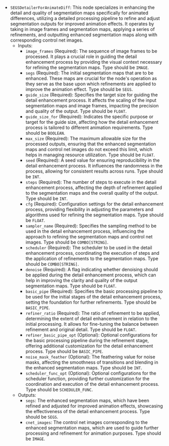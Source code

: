- `SEGSDetailerForAnimateDiff`: This node specializes in enhancing the detail and quality of segmentation maps specifically for animated differences, utilizing a detailed processing pipeline to refine and adjust segmentation outputs for improved animation effects. It operates by taking in image frames and segmentation maps, applying a series of refinements, and outputting enhanced segmentation maps along with corresponding control net images.
    - Inputs:
        - `image_frames` (Required): The sequence of image frames to be processed. It plays a crucial role in guiding the detail enhancement process by providing the visual context necessary for refining the segmentation maps. Type should be `IMAGE`.
        - `segs` (Required): The initial segmentation maps that are to be enhanced. These maps are crucial for the node's operation as they serve as the base upon which refinements are applied to improve the animation effect. Type should be `SEGS`.
        - `guide_size` (Required): Specifies the target size for guiding the detail enhancement process. It affects the scaling of the input segmentation maps and image frames, impacting the precision and quality of the output. Type should be `FLOAT`.
        - `guide_size_for` (Required): Indicates the specific purpose or target for the guide size, affecting how the detail enhancement process is tailored to different animation requirements. Type should be `BOOLEAN`.
        - `max_size` (Required): The maximum allowable size for the processed outputs, ensuring that the enhanced segmentation maps and control net images do not exceed this limit, which helps in managing resource utilization. Type should be `FLOAT`.
        - `seed` (Required): A seed value for ensuring reproducibility in the detail enhancement process. It influences the randomness in the process, allowing for consistent results across runs. Type should be `INT`.
        - `steps` (Required): The number of steps to execute in the detail enhancement process, affecting the depth of refinement applied to the segmentation maps and the overall quality of the output. Type should be `INT`.
        - `cfg` (Required): Configuration settings for the detail enhancement process, providing flexibility in adjusting the parameters and algorithms used for refining the segmentation maps. Type should be `FLOAT`.
        - `sampler_name` (Required): Specifies the sampling method to be used in the detail enhancement process, influencing the approach to refining the segmentation maps and control net images. Type should be `COMBO[STRING]`.
        - `scheduler` (Required): The scheduler to be used in the detail enhancement process, coordinating the execution of steps and the application of refinements to the segmentation maps. Type should be `COMBO[STRING]`.
        - `denoise` (Required): A flag indicating whether denoising should be applied during the detail enhancement process, which can help in improving the clarity and quality of the output segmentation maps. Type should be `FLOAT`.
        - `basic_pipe` (Required): Specifies the basic processing pipeline to be used for the initial stages of the detail enhancement process, setting the foundation for further refinements. Type should be `BASIC_PIPE`.
        - `refiner_ratio` (Required): The ratio of refinement to be applied, determining the extent of detail enhancement in relation to the initial processing. It allows for fine-tuning the balance between refinement and original detail. Type should be `FLOAT`.
        - `refiner_basic_pipe_opt` (Optional): Optional configurations for the basic processing pipeline during the refinement stage, offering additional customization for the detail enhancement process. Type should be `BASIC_PIPE`.
        - `noise_mask_feather` (Optional): The feathering value for noise masks, affecting the smoothness of transitions and blending in the enhanced segmentation maps. Type should be `INT`.
        - `scheduler_func_opt` (Optional): Optional configurations for the scheduler function, providing further customization for the coordination and execution of the detail enhancement process. Type should be `SCHEDULER_FUNC`.
    - Outputs:
        - `segs`: The enhanced segmentation maps, which have been refined and adjusted for improved animation effects, showcasing the effectiveness of the detail enhancement process. Type should be `SEGS`.
        - `cnet_images`: The control net images corresponding to the enhanced segmentation maps, which are used to guide further processing and refinement for animation purposes. Type should be `IMAGE`.
